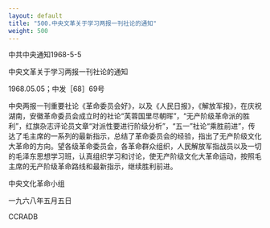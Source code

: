```yaml
---
layout: default
title: "500.中央文革关于学习两报一刊社论的通知"
weight: 500
---
```


中共中央通知1968-5-5

中央文革关于学习两报一刊社论的通知

1968.05.05；中发［68］69号

中央两报一刊重要社论《革命委员会好》，以及《人民日报》，《解放军报》，在庆祝湖南，安徽革命委员会成立时的社论“芙蓉国里尽朝晖”，“无产阶级革命派的胜利”，红旗杂志评论员文章“对派性要进行阶级分析”，“五一”社论“乘胜前进”，传达了毛主席的一系列的最新指示，总结了革命委员会的经验，指出了无产阶级文化大革命的方向。望各级革命委员会，各革命群众组织，人民解放军指战员以及一切的毛泽东思想学习班，认真组织学习和讨论，使无产阶级文化大革命运动，按照毛主席的无产阶级革命路线和最新指示，继续胜利前进。

中央文化革命小组

一九六八年五月五日

CCRADB

